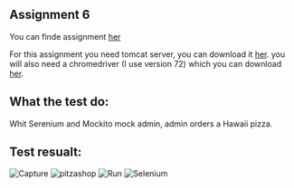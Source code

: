 ## Assignment 6

You can finde assignment [her](https://github.com/datsoftlyngby/soft2019spring-test/blob/master/Assignments/06%20TDD%20assignment.pdf)

For this assignment you need tomcat server, you can download it [her](https://tomcat.apache.org/download-80.cgi). you will also need a chromedriver (I use version 72) which you can download [her](http://chromedriver.chromium.org/). 

## What the test do:
Whit Serenium and Mockito mock admin, admin orders a Hawaii pizza. 

## Test resualt:
![Capture](https://user-images.githubusercontent.com/20173643/70856658-0b0b8280-1ee1-11ea-89be-412b596a989a.PNG)
![pitzashop](https://user-images.githubusercontent.com/20173643/70856663-13fc5400-1ee1-11ea-8f31-61e4d27ba028.PNG)
![Run](https://user-images.githubusercontent.com/20173643/70856665-16f74480-1ee1-11ea-92a9-9dda57764ca1.PNG)
![Selenium](https://user-images.githubusercontent.com/20173643/70856666-19f23500-1ee1-11ea-9cdb-a23cf682cbf6.PNG)


